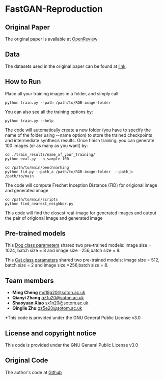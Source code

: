# FastGAN-Reproduction

## Original Paper
The original paper is available at [OpenReview](https://openreview.net/forum?id=1Fqg133qRaI)

## Data
The datasets used in the original paper can be found at [link](https://drive.google.com/file/d/1aAJCZbXNHyraJ6Mi13dSbe7pTyfPXha0/view?usp=sharing). 


## How to Run
Place all your training images in a folder, and simply call
```
python train.py --path /path/to/RGB-image-folder
```
You can also see all the training options by:
```
python train.py --help
```
The code will automatically create a new folder (you have to specify the name of the folder using --name option) to store the trained checkpoints and intermediate synthesis results.
Once finish training, you can generate 100 images (or as many as you want) by:
```
cd ./train_results/name_of_your_training/
python eval.py --n_sample 100 
```

```
cd /path/to/main/benchmarking
python fid.py --path_a /path/to/RGB-image-folder  --path_b /path/to/main
```
The code will compute  Frechet Inception Distance (FID) for origional image and generated image

```
cd /path/to/main/scripts
python find_nearest_neighbor.py
```
This code will find the closest real-image for generated images and output the pair of origional image and generated image


## Pre-trained models
This [Dog class parameters](https://drive.google.com/drive/folders/1hReq_bFW-2xU8FmOfE78YQBko6aNV-25) shared two pre-trained models: image size = 1024, batch size = 8 and image size =256,batch size = 8. 

This [Cat class parameters](https://drive.google.com/drive/folders/1QEvdZlQhHZAenWyvVrESjKPQNGQT5SHN?usp=sharing) shared two pre-trained models: image size = 512, batch size = 2 and image size =256,batch size = 8.



## Team members
* **Ming Cheng** [mc18g20@soton.ac.uk]() 
* **Qianyi Zhang** [qz1u20@soton.ac.uk]() 
* **Shaoyuan Xiao** [sx1n20@sotom.ac.uk]() 
* **Qinglie Zhu** [qz5e20@sotom.ac.uk]() 


*This code is provided under the GNU General Public License v3.0
## License and copyright notice
This code is provided under the GNU General Public License v3.0

## Original Code
The author's code at [Github](https://github.com/odegeasslbc/FastGAN-pytorch)
